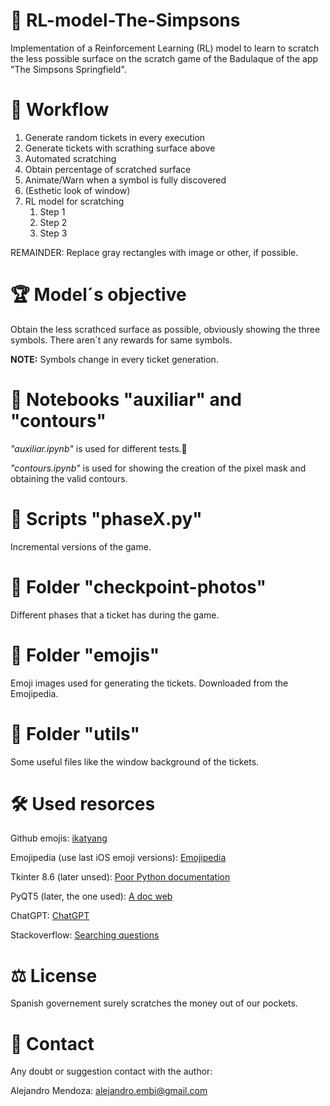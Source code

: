 # 🤖 RL-model-The-Simpsons
Implementation of a Reinforcement Learning (RL) model to learn to scratch the less possible surface on the scratch game of the Badulaque of the app "The Simpsons Springfield".

# 🧭 Workflow
1. Generate random tickets in every execution
2. Generate tickets with scrathing surface above
3. Automated scratching
4. Obtain percentage of scratched surface 
5. Animate/Warn when a symbol is fully discovered
6. (Esthetic look of window)
7. RL model for scratching
   1. Step 1
   2. Step 2
   3. Step 3

REMAINDER: Replace gray rectangles with image or other, if possible. 

# 🏆 Model´s objective
Obtain the less scrathced surface as possible, obviously showing the three symbols. There aren´t any rewards for same symbols.

**NOTE:** Symbols change in every ticket generation.

# 📘 Notebooks "auxiliar" and "contours"
*"auxiliar.ipynb"* is used for different tests.📜

*"contours.ipynb"* is used for showing the creation of the pixel mask and obtaining the valid contours.

# 📜 Scripts "phaseX.py"
Incremental versions of the game. 

# 📂 Folder "checkpoint-photos"
Different phases that a ticket has during the game.

# 📂 Folder "emojis"
Emoji images used for generating the tickets. Downloaded from the Emojipedia.

# 📂 Folder "utils"
Some useful files like the window background of the tickets.

# 🛠️ Used resorces
Github emojis: [ikatyang](https://github.com/ikatyang/emoji-cheat-sheet)

Emojipedia (use last iOS emoji versions): [Emojipedia](https://emojipedia.org/)

Tkinter 8.6 (later unsed): [Poor Python documentation](https://docs.python.org/3.11/library/tkinter.html)

PyQT5 (later, the one used): [A doc web](https://www.riverbankcomputing.com/static/Docs/PyQt5/)

ChatGPT: [ChatGPT](https://chatgpt.com/)

Stackoverflow: [Searching questions](https://stackoverflow.com/)

# ⚖️ License 
Spanish governement surely scratches the money out of our pockets.

# 👤 Contact
Any doubt or suggestion contact with the author:

Alejandro Mendoza: alejandro.embi@gmail.com 
